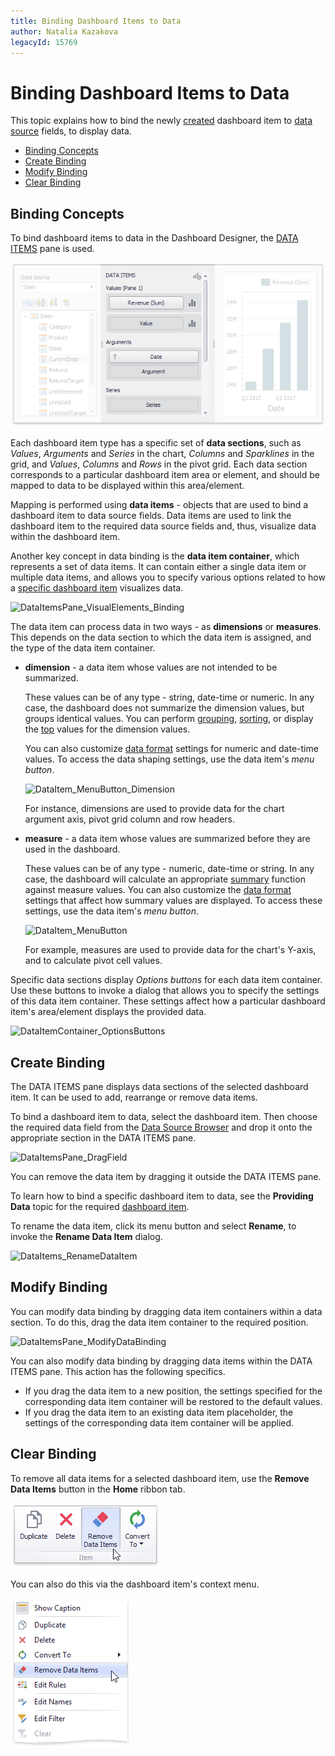 ```yaml
---
title: Binding Dashboard Items to Data
author: Natalia Kazakova
legacyId: 15769
---
```

# Binding Dashboard Items to Data
This topic explains how to bind the newly [created](../adding-dashboard-items.md) dashboard item to [data source](../providing-data.md) fields, to display data.
* [Binding Concepts](#binding-concepts)
* [Create Binding](#create-binding)
* [Modify Binding](#modify-binding)
* [Clear Binding](#clear-binding)

## <a name="binding-concepts"/>Binding Concepts
To bind dashboard items to data in the Dashboard Designer, the [DATA ITEMS](../ui-elements/data-items-pane.md) pane is used.

![DataItemPane](../../../images/img18516.png)

Each dashboard item type has a specific set of **data sections**, such as _Values_, _Arguments_ and _Series_ in the chart, _Columns_ and _Sparklines_ in the grid, and _Values_, _Columns_ and _Rows_ in the pivot grid. 
Each data section corresponds to a particular dashboard item area or element, and should be mapped to data to be displayed within this area&#47;element.

Mapping is performed using **data items** - objects that are used to bind a dashboard item to data source fields. Data items are used to link the dashboard item to the required data source fields and, thus, visualize data within the dashboard item.

Another key concept in data binding is the **data item container**, which represents a set of data items. It can contain either a single data item or multiple data items, and allows you to specify various options related to how a [specific dashboard item](../dashboard-item-settings.md) visualizes data.

![DataItemsPane_VisualElements_Binding](../../../images/img22871.png)

The data item can process data in two ways - as **dimensions** or **measures**. This depends on the data section to which the data item is assigned, and the type of the data item container.
* **dimension** - a data item whose values are not intended to be summarized.
	
	These values can be of any type - string, date-time or numeric. In any case, the dashboard does not summarize the dimension values, but groups identical values. 
	You can perform [grouping](../data-shaping/grouping.md), [sorting](../data-shaping/sorting.md), or display the [top](../data-shaping/top-n.md) values for the dimension values.
	
	You can also customize [data format](../data-shaping/formatting-data.md) settings for numeric and date-time values. To access the data shaping settings, use the data item's _menu button_.
	
	![DataItem_MenuButton_Dimension](../../../images/img22876.png)
	
	For instance, dimensions are used to provide data for the chart argument axis, pivot grid column and row headers.
* **measure** - a data item whose values are summarized before they are used in the dashboard.
	
	These values can be of any type - numeric, date-time or string. In any case, the dashboard will calculate an appropriate [summary](../data-shaping/summarization.md) function against measure values. You can also customize the [data format](../data-shaping/formatting-data.md) settings that affect how summary values are displayed. To access these settings, use the data item's _menu button_.
	
	![DataItem_MenuButton](../../../images/img22875.png)
	
	For example, measures are used to provide data for the chart's Y-axis, and to calculate pivot cell values.

Specific data sections display _Options buttons_ for each data item container. 
Use these buttons to invoke a dialog that allows you to specify the settings of this data item container. These settings affect how a particular dashboard item's area&#47;element displays the provided data.

![DataItemContainer_OptionsButtons](../../../images/img22877.png)

## <a name="create-binding"/>Create Binding
The DATA ITEMS pane displays data sections of the selected dashboard item. It can be used to add, rearrange or remove data items.

To bind a dashboard item to data, select the dashboard item. Then choose the required data field from the [Data Source Browser](../ui-elements/data-source-browser.md) and drop it onto the appropriate section in the DATA ITEMS pane.

![DataItemsPane_DragField](../../../images/img22865.png)

You can remove the data item by dragging it outside the DATA ITEMS pane.

To learn how to bind a specific dashboard item to data, see the **Providing Data** topic for the required [dashboard item](../dashboard-item-settings.md).

To rename the data item, click its menu button and select **Rename**, to invoke the **Rename Data Item** dialog.

![DataItems_RenameDataItem](../../../images/img22878.png)

## <a name="modify-binding"/>Modify Binding
You can modify data binding by dragging data item containers within a data section. To do this, drag the data item container to the required position.

![DataItemsPane_ModifyDataBinding](../../../images/img22873.png)

You can also modify data binding by dragging data items within the DATA ITEMS pane. This action has the following specifics.
* If you drag the data item to a new position, the settings specified for the corresponding data item container will be restored to the default values.
* If you drag the data item to an existing data item placeholder, the settings of the corresponding data item container will be applied.

## <a name="clear-binding"/>Clear Binding
To remove all data items for a selected dashboard item, use the **Remove Data Items** button in the **Home** ribbon tab.

![DataItemsPane_RemoveDataItems](../../../images/img23146.png)

You can also do this via the dashboard item's context menu.

![DashboardItemMenu_RemoveDataItems](../../../images/img23148.png)